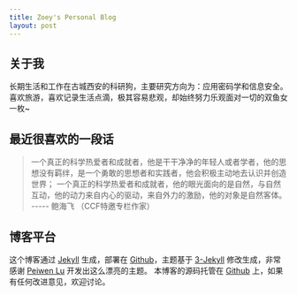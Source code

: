 ```yaml
---
title: Zoey's Personal Blog
layout: post
---
```


## 关于我

长期生活和工作在古城西安的科研狗，主要研究方向为：应用密码学和信息安全。喜欢旅游，喜欢记录生活点滴，极其容易悲观，却始终努力乐观面对一切的双鱼女一枚~

## 最近很喜欢的一段话

> 一个真正的科学热爱者和成就者，他是干干净净的年轻人或者学者，他的思想没有羁绊，是一个勇敢的思想者和实践者，他会积极主动地去认识并创造世界； 一个真正的科学热爱者和成就者，他的眼光面向的是自然，与自然互动，他的动力来自内心的驱动，来自外力的激励，他的对象是自然客体。    ----- 鲍海飞 （CCF特邀专栏作家）                                                                                                                                                               


## 博客平台

这个博客通过 [Jekyll](http://jekyllrb.com/) 生成，部署在 [Github](https://pages.github.com)，主题基于 [3-Jekyll](https://github.com/P233/3-Jekyll) 修改生成，非常感谢 [Peiwen Lu](https://github.com/P233) 开发出这么漂亮的主题。
本博客的源码托管在 [Github](https://github.com/suyan/suyan.github.io) 上，如果有任何改进意见，欢迎讨论。

